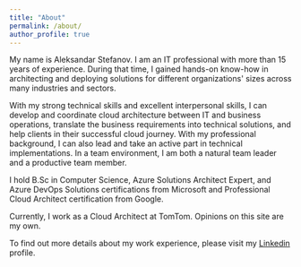 ```yaml
---
title: "About"
permalink: /about/
author_profile: true
---
```

My name is Aleksandar Stefanov. I am an IT professional with more than 15 years of experience. During that time, I gained hands-on know-how in architecting and deploying solutions for different organizations' sizes across many industries and sectors. 

With my strong technical skills and excellent interpersonal skills, I can develop and coordinate cloud architecture between IT and business operations, translate the business requirements into technical solutions, and help clients in their successful cloud journey. With my professional background, I can also lead and take an active part in technical implementations. In a team environment, I am both a natural team leader and a productive team member.

I hold B.Sc in Computer Science, Azure Solutions Architect Expert, and Azure DevOps Solutions certifications from Microsoft and Professional Cloud Architect certification from Google.

Currently, I work as a Cloud Architect at TomTom. Opinions on this site are my own.

To find out more details about my work experience, please visit my [Linkedin](https://www.linkedin.com/in/aleksandarstefanov/) profile.